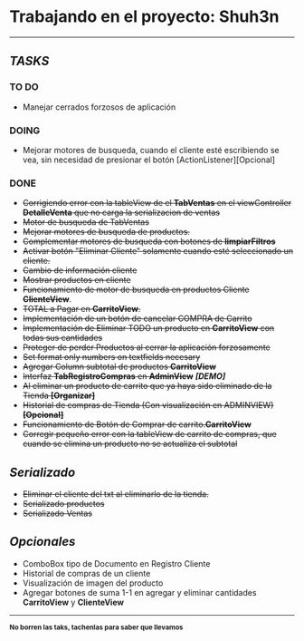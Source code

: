 # Trabajando en el proyecto: Shuh3n
---

## ***TASKS***
### **TO DO**
- Manejar cerrados forzosos de aplicación

### DOING
- Mejorar motores de busqueda, cuando el cliente esté escribiendo se vea, sin necesidad de presionar el botón [ActionListener][Opcional]

  
### DONE
- ~~Corrigiendo error con la tableView de el **TabVentas** en el viewController **DetalleVenta** que no carga la serializacion de ventas~~
- ~~Motor de busqueda de TabVentas~~
- ~~Mejorar motores de busqueda de productos.~~
- ~~Complementar motores de busqueda con botones de **limpiarFiltros**~~
- ~~Activar botón "Eliminar Cliente" solamente cuando esté seleccionado un cliente.~~
- ~~Cambio de información cliente~~
- ~~Mostrar productos en cliente~~ 
- ~~Funcionamiento de motor de busqueda en productos Cliente **ClienteView**~~. 
- ~~TOTAL a Pagar en **CarritoView**.~~
- ~~Implementación de un botón de cancelar COMPRA de Carrito~~
- ~~Implementación de Eliminar TODO un producto en **CarritoView** con todas sus cantidades~~
- ~~Proteger de perder Productos al cerrar la aplicación forzosamente~~
- ~~Set format only numbers on textfields necesary~~
- ~~Agregar Column subtotal de productos **CarritoView**~~
- ~~Interfaz **TabRegistroCompras** en **AdminView**~~ ***[DEMO]***
- ~~Al eliminar un producto de carrito que ya haya sido eliminado de la Tienda **[Organizar]**~~
- ~~Historial de compras de Tienda (Con visualización en ADMINVIEW) **[Opcional]**~~
- ~~Funcionamiento de Botón de Comprar de carrito.**CarritoView**~~
- ~~Corregir pequeño error con la tableView de carrito de compras, que cuando se elimina un producto no se actualiza el subtotal~~


## ***Serializado***
- ~~Eliminar el cliente del txt al eliminarlo de la tienda.~~
- ~~Serializado productos~~
- ~~Serializado Ventas~~

## ***Opcionales***
- ComboBox tipo de Documento en Registro Cliente
- Historial de compras de un cliente
- Visualización de imagen del producto
- Agregar botones de suma 1-1 en agregar y eliminar cantidades **CarritoView** y **ClienteView**

---

<sub>**No borren las taks, tachenlas para saber que llevamos**</sub>



